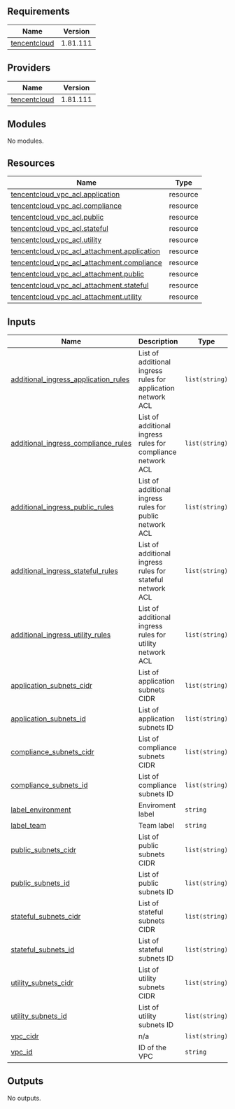 ## Requirements

| Name | Version |
|------|---------|
| <a name="requirement_tencentcloud"></a> [tencentcloud](#requirement\_tencentcloud) | 1.81.111 |

## Providers

| Name | Version |
|------|---------|
| <a name="provider_tencentcloud"></a> [tencentcloud](#provider\_tencentcloud) | 1.81.111 |

## Modules

No modules.

## Resources

| Name | Type |
|------|------|
| [tencentcloud_vpc_acl.application](https://registry.terraform.io/providers/tencentcloudstack/tencentcloud/1.81.111/docs/resources/vpc_acl) | resource |
| [tencentcloud_vpc_acl.compliance](https://registry.terraform.io/providers/tencentcloudstack/tencentcloud/1.81.111/docs/resources/vpc_acl) | resource |
| [tencentcloud_vpc_acl.public](https://registry.terraform.io/providers/tencentcloudstack/tencentcloud/1.81.111/docs/resources/vpc_acl) | resource |
| [tencentcloud_vpc_acl.stateful](https://registry.terraform.io/providers/tencentcloudstack/tencentcloud/1.81.111/docs/resources/vpc_acl) | resource |
| [tencentcloud_vpc_acl.utility](https://registry.terraform.io/providers/tencentcloudstack/tencentcloud/1.81.111/docs/resources/vpc_acl) | resource |
| [tencentcloud_vpc_acl_attachment.application](https://registry.terraform.io/providers/tencentcloudstack/tencentcloud/1.81.111/docs/resources/vpc_acl_attachment) | resource |
| [tencentcloud_vpc_acl_attachment.compliance](https://registry.terraform.io/providers/tencentcloudstack/tencentcloud/1.81.111/docs/resources/vpc_acl_attachment) | resource |
| [tencentcloud_vpc_acl_attachment.public](https://registry.terraform.io/providers/tencentcloudstack/tencentcloud/1.81.111/docs/resources/vpc_acl_attachment) | resource |
| [tencentcloud_vpc_acl_attachment.stateful](https://registry.terraform.io/providers/tencentcloudstack/tencentcloud/1.81.111/docs/resources/vpc_acl_attachment) | resource |
| [tencentcloud_vpc_acl_attachment.utility](https://registry.terraform.io/providers/tencentcloudstack/tencentcloud/1.81.111/docs/resources/vpc_acl_attachment) | resource |

## Inputs

| Name | Description | Type | Default | Required |
|------|-------------|------|---------|:--------:|
| <a name="input_additional_ingress_application_rules"></a> [additional\_ingress\_application\_rules](#input\_additional\_ingress\_application\_rules) | List of additional ingress rules for application network ACL | `list(string)` | `[]` | no |
| <a name="input_additional_ingress_compliance_rules"></a> [additional\_ingress\_compliance\_rules](#input\_additional\_ingress\_compliance\_rules) | List of additional ingress rules for compliance network ACL | `list(string)` | `[]` | no |
| <a name="input_additional_ingress_public_rules"></a> [additional\_ingress\_public\_rules](#input\_additional\_ingress\_public\_rules) | List of additional ingress rules for public network ACL | `list(string)` | `[]` | no |
| <a name="input_additional_ingress_stateful_rules"></a> [additional\_ingress\_stateful\_rules](#input\_additional\_ingress\_stateful\_rules) | List of additional ingress rules for stateful network ACL | `list(string)` | `[]` | no |
| <a name="input_additional_ingress_utility_rules"></a> [additional\_ingress\_utility\_rules](#input\_additional\_ingress\_utility\_rules) | List of additional ingress rules for utility network ACL | `list(string)` | `[]` | no |
| <a name="input_application_subnets_cidr"></a> [application\_subnets\_cidr](#input\_application\_subnets\_cidr) | List of application subnets CIDR | `list(string)` | n/a | yes |
| <a name="input_application_subnets_id"></a> [application\_subnets\_id](#input\_application\_subnets\_id) | List of application subnets ID | `list(string)` | n/a | yes |
| <a name="input_compliance_subnets_cidr"></a> [compliance\_subnets\_cidr](#input\_compliance\_subnets\_cidr) | List of compliance subnets CIDR | `list(string)` | n/a | yes |
| <a name="input_compliance_subnets_id"></a> [compliance\_subnets\_id](#input\_compliance\_subnets\_id) | List of compliance subnets ID | `list(string)` | n/a | yes |
| <a name="input_label_environment"></a> [label\_environment](#input\_label\_environment) | Enviroment label | `string` | n/a | yes |
| <a name="input_label_team"></a> [label\_team](#input\_label\_team) | Team label | `string` | n/a | yes |
| <a name="input_public_subnets_cidr"></a> [public\_subnets\_cidr](#input\_public\_subnets\_cidr) | List of public subnets CIDR | `list(string)` | n/a | yes |
| <a name="input_public_subnets_id"></a> [public\_subnets\_id](#input\_public\_subnets\_id) | List of public subnets ID | `list(string)` | n/a | yes |
| <a name="input_stateful_subnets_cidr"></a> [stateful\_subnets\_cidr](#input\_stateful\_subnets\_cidr) | List of stateful subnets CIDR | `list(string)` | n/a | yes |
| <a name="input_stateful_subnets_id"></a> [stateful\_subnets\_id](#input\_stateful\_subnets\_id) | List of stateful subnets ID | `list(string)` | n/a | yes |
| <a name="input_utility_subnets_cidr"></a> [utility\_subnets\_cidr](#input\_utility\_subnets\_cidr) | List of utility subnets CIDR | `list(string)` | n/a | yes |
| <a name="input_utility_subnets_id"></a> [utility\_subnets\_id](#input\_utility\_subnets\_id) | List of utility subnets ID | `list(string)` | n/a | yes |
| <a name="input_vpc_cidr"></a> [vpc\_cidr](#input\_vpc\_cidr) | n/a | `list(string)` | n/a | yes |
| <a name="input_vpc_id"></a> [vpc\_id](#input\_vpc\_id) | ID of the VPC | `string` | n/a | yes |

## Outputs

No outputs.
